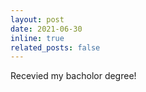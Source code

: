 ```yaml
---
layout: post
date: 2021-06-30
inline: true
related_posts: false
---
```


Recevied my bacholor degree!
